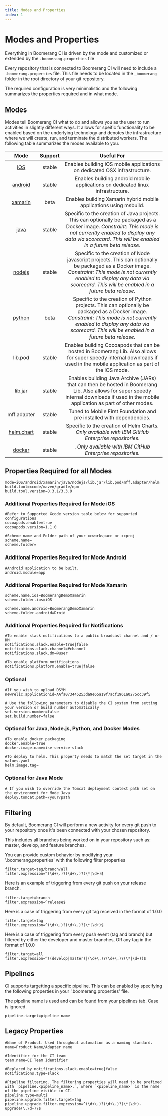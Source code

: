 ```yaml
---
title: Modes and Properties
index: 1
---
```


# Modes and Properties

Everything in Boomerang CI is driven by the mode and customized or extended by the `.boomerang.properties` file

Every repository that is connected to Boomerang CI will need to include a `.boomerang.properties` file. This file needs to be located in the `_boomerang` folder in the root directory of your git repository.

The required configuration is very minimalistic and the following summarizes the properties required and in what mode.

## Modes

Modes tell Boomerang CI what to do and allows you as the user to run activities in slightly different ways. It allows for speific functionality to be enabled based on the underlying technology and denotes the infrastructure where we will create, run, and terminate the distributed workers. The following table summarizes the modes available to you.

|                    **Mode**                     | **Support** |                                                                                                               **Useful For**                                                                                                                |
| :---------------------------------------------: | :---------: | :-----------------------------------------------------------------------------------------------------------------------------------------------------------------------------------------------------------------------------------------: |
|       [iOS](/boomerang-ci/mode-is-i-os/)        |   stable    |                                                                                  Enables building iOS mobile applications on dedicated OSX infrastructure.                                                                                  |
|    [android](/boomerang-ci/mode-is-android/)    |   stable    |                                                                               Enables building android mobile applications on dedicated linux infrastructure.                                                                               |
|    [xamarin](/boomerang-ci/mode-is-xamarin/)    |    beta     |                                                                                     Enables building Xamarin hybrid mobile applications using msbuild.                                                                                      |
|       [java](/boomerang-ci/mode-is-java/)       |   stable    |      Specific to the creation of Java projects. This can optionally be packaged as a Docker image. _Constraint: This mode is not currently enabled to display any data via scorecard. This will be enabled in a future beta release._       |
|    [nodejs](/boomerang-ci/mode-is-node-js/)     |   stable    | Specific to the creation of Node javascript projects. This can optionally be packaged as a Docker image. _Constraint: This mode is not currently enabled to display any data via scorecard. This will be enabled in a future beta release._ |
|     [python](/boomerang-ci/mode-is-python/)     |    beta     |     Specific to the creation of Python projects. This can optionally be packaged as a Docker image. _Constraint: This mode is not currently enabled to display any data via scorecard. This will be enabled in a future beta release._      |
|                     lib.pod                     |   stable    |                                 Enables building Cocoapods that can be hosted in Boomerang Lib. Also allows for super speedy internal downloads if used in the mobile application as part of the iOS mode.                                  |
|                     lib.jar                     |   stable    |                          Enables building Java Archive (JARs) that can then be hosted in Boomerang Lib. Also allows for super speedy internal downloads if used in the mobile application as part of other modes.                           |
|                   mff.adapter                   |   stable    |                                                                                    Tuned to Mobile First Foundation and pre installed with dependencies.                                                                                    |
| [helm.chart](/boomerang-ci/mode-is-helm-chart/) |   stable    |                                                                     Specific to the creation of Helm Charts. _Only available with IBM GitHub Enterprise repositories._                                                                      |
|   [docker](/boomerang-ci/mode-is-lib-docker/)   |   stable    |                                                                                         . _Only available with IBM GitHub Enterprise repositories._                                                                                         |

## Properties Required for all Modes

```
mode=iOS/android/xamarin/java/nodejs/lib.jar/lib.pod/mff.adapter/helm
build.tool=xcode/maven/gradle/npm
build.tool.version=8.3.1/3.3.9
```

### Additional Properties Required for Mode iOS

```
#Refer to Supported Xcode version table below for supported configurations
cocoapods.enable=true
cocoapods.version=1.1.0

#Scheme name and Folder path of your xcworkspace or xcproj
scheme.name=
scheme.folder=
```

### Additional Properties Required for Mode Android

```
#Android application to be built.
android.module=app
```

### Additional Properties Required for Mode Xamarin

```
scheme.name.ios=BoomerangDemoXamarin
scheme.folder.ios=iOS

scheme.name.android=BoomerangDemoXamarin
scheme.folder.android=Droid
```

### Additional Properties Required for Notifications

```
#To enable slack notifications to a public broadcast channel and / or DM
notifications.slack.enable=true|false
notifications.slack.channel=#channel
notifications.slack.dm=@user

#To enable platform notifications
notifications.platform.enable=true|false
```

### Optional

```
#If you wish to upload DSYM
newrelic.applicationid=AAfa073445253da9e65a19f7acf1961a0275cc39f5

# Use the following parameters to disable the CI system from setting your version or build number automatically
set.version.number=false
set.build.number=false
```

### Optional for Java, Node.js, Python, and Docker Modes

```
#To enable docker packaging
docker.enable=true
docker.image.name=ise-service-slack

#To deploy to helm. This property needs to match the set target in the values.yaml
helm.image.tag=
```

### Optional for Java Mode

```
# If you wish to override the Tomcat deployment context path set on the environment for Mode Java
deploy.tomcat.path=/your/path
```

## Filtering

By default, Boomerang CI will perform a new activity for every git push to your repository once it's been connected with your chosen repository.

This includes all branches being worked on in your repository such as: master, develop, and feature branches.

You can provide custom behavior by modifying your '.boomerang.properties' with the following filter properties

```
filter.target=tag/branch/all
filter.expression=^(\d+\.)?(\d+\.)?(\*|\d+)$
```

Here is an example of triggering from every git push on your release branch.

```
filter.target=branch
filter.expression=^release$
```

Here is a case of triggering from every git tag received in the format of 1.0.0

```
filter.target=tag
filter.expression=^(\d+\.)?(\d+\.)?(\*|\d+)$
```

Here is a case of triggering from every push event (tag and branch) but filtered by either the developer and master branches, OR any tag in the format of 1.0.0

```
filter.target=all
filter.expression=^((develop|master)|(\d+\.)?(\d+\.)?(\*|\d+))$
```

## Pipelines

CI supports targetting a specific pipeline. This can be enabled by specifying the following properties in your '.boomerang.properties' file.

The pipeline name is used and can be found from your pipelines tab. Case is ignored.

```
pipeline.target=pipeline name
```

## Legacy Properties

```
#Name of Product. Used throughout automation as a naming standard.
name=Product Name/Adapter name

#Identifier for the CI team
team.name=CI Team Identifier

#Replaced by notifications.slack.enable=true|false
notifications.type=slack

#Pipeline filtering. The filtering properties will need to be prefixed with `pipeline.<pipeline_name>.`, where `<pipeline_name>` is the name of the pipeline visible in CI.
pipeline.type=multi
pipeline.upgrade.filter.target=tag
pipeline.upgrade.filter.expression=^(\d+\.)?(\d+\.)?(\*|\d+)-upgrade(\.\d+)?$
```
